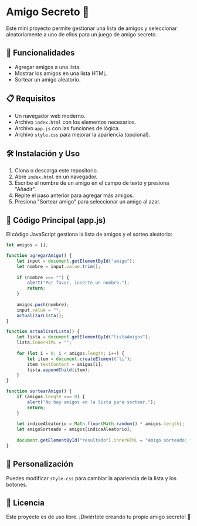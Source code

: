 # Amigo Secreto 🎁

Este mini proyecto permite gestionar una lista de amigos y seleccionar aleatoriamente a uno de ellos para un juego de amigo secreto.

## 🚀 Funcionalidades

- Agregar amigos a una lista.
- Mostrar los amigos en una lista HTML.
- Sortear un amigo aleatorio.

## 📋 Requisitos

- Un navegador web moderno.
- Archivo `index.html` con los elementos necesarios.
- Archivo `app.js` con las funciones de lógica.
- Archivo `style.css` para mejorar la apariencia (opcional).

## 🛠️ Instalación y Uso

1. Clona o descarga este repositorio.
2. Abre `index.html` en un navegador.
3. Escribe el nombre de un amigo en el campo de texto y presiona "Añadir".
4. Repite el paso anterior para agregar más amigos.
5. Presiona "Sortear amigo" para seleccionar un amigo al azar.

## 📜 Código Principal (app.js)

El código JavaScript gestiona la lista de amigos y el sorteo aleatorio:

```javascript
let amigos = [];

function agregarAmigo() {
    let input = document.getElementById("amigo");
    let nombre = input.value.trim();
    
    if (nombre === "") {
        alert("Por favor, inserte un nombre.");
        return;
    }
    
    amigos.push(nombre);
    input.value = "";
    actualizarLista();
}

function actualizarLista() {
    let lista = document.getElementById("listaAmigos");
    lista.innerHTML = "";
    
    for (let i = 0; i < amigos.length; i++) {
        let item = document.createElement("li");
        item.textContent = amigos[i];
        lista.appendChild(item);
    }
}

function sortearAmigo() {
    if (amigos.length === 0) {
        alert("No hay amigos en la lista para sortear.");
        return;
    }
    
    let indiceAleatorio = Math.floor(Math.random() * amigos.length);
    let amigoSorteado = amigos[indiceAleatorio];
    
    document.getElementById("resultado").innerHTML = "Amigo sorteado: " + amigoSorteado;
}
```

## 🎨 Personalización

Puedes modificar `style.css` para cambiar la apariencia de la lista y los botones.

## 📜 Licencia

Este proyecto es de uso libre. ¡Diviértete creando tu propio amigo secreto! 🎉

